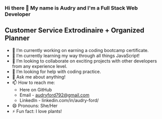 ### Hi there 👋 My name is Audry and I'm a Full Stack Web Developer 
## Customer Service Extrodinaire + Organized Planner

- 🔭 I’m currently working on earning a coding bootcamp certificate.
- 🌱 I’m currently learning my way through all things JavaScript!
- 👯 I’m looking to collaborate on exciting projects with other developers from any experience level.
- 🤔 I’m looking for help with coding practice.
- 💬 Ask me about anything! 
- 📫 How to reach me: 
     - Here on GitHub
     - Email - audryford792@gmail.com
     - LinkedIn - linkedin.com/in/audry-ford/
- 😄 Pronouns: She/Her
- ⚡ Fun fact: I love plants!

